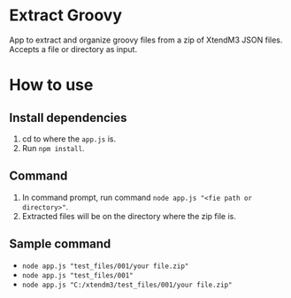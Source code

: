 # Extract Groovy

App to extract and organize groovy files from a zip of XtendM3 JSON files.
Accepts a file or directory as input.

# How to use
## Install dependencies
1. cd to where the `app.js` is.
2. Run `npm install`.

## Command
1. In command prompt, run command `node app.js "<fie path or directory>"`.
2. Extracted files will be on the directory where the zip file is.

## Sample command
- `node app.js "test_files/001/your file.zip"`
- `node app.js "test_files/001"`
- `node app.js "C:/xtendm3/test_files/001/your file.zip"`
